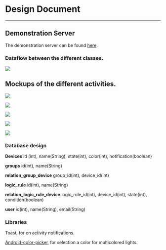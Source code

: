 # Design Document
------------------

## Demonstration Server

The demonstration server can be found [here](http://www.uvaatwork.nl/DomoticaInterface/index.php).

### Dataflow between the different classes.

![](../images/Dataflow.png)

## Mockups of the different activities.

![](../images/HomeScreen.png)

![](../images/GroupScreen.png)

![](../images/DeviceScreen.png)

![](../images/LogicScreen.png)

![](../images/RuleScreen.png)

### Database design

**Devices**
id (int), name(String), state(int), color(int), notification(boolean)

**groups**
id(int), name(String)

**relation_group_device**
group_id(int), device_id(int)

**logic_rule**
id(int), name(String)

**relation_logic_rule_device**
logic_rule_id(int), device_id(int), state(int), condition(boolean)

**user**
id(int), name(String), email(String)



### Libraries

Toast, for on activity notifications.

[Android-color-picker](https://www.code.google.com/p/android-color-picker), for selection a color for multicolored lights.

